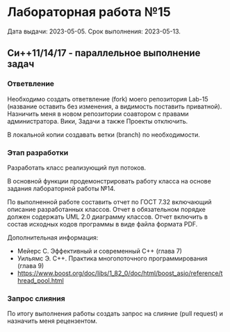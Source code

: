 # Лабораторная работа №15
Дата выдачи: 2023-05-05.
Срок выполнения: 2023-05-13.

## Си++11/14/17 - параллельное выполнение задач

### Ответвление
Необходимо создать ответвление (fork) моего репозитория Lab-15 (название
оставить без изменения, а видимость поставить приватной). Назничить меня в
новом репозитории соавтором с правами администратора. Вики, Задачи а также
Проекты отключить.

В локальной копии создавать ветки (branch) по необходимости.

### Этап разработки
Разработать класс реализующий пул потоков.

В основной функции продемонстрировать работу класса на основе задания 
лабораторной работы №14.

По выполненной работе составить отчет по ГОСТ 7.32 включающий описание 
разработанных классов. Отчет в обязательном порядке должен содержать UML 2.0 
диаграмму классов. Отчет включить в состав исходных кодов программы в виде 
файла формата PDF.

Дополнительная информация:
  * Мейерс С. Эффективный и современный С++ (глава 7)
  * Уильямс Э. C++. Практика многопоточного программирования (глава 9)
  * https://www.boost.org/doc/libs/1_82_0/doc/html/boost_asio/reference/thread_pool.html

### Запрос слияния
По итогу выполнения работы создать запрос на слияние (pull request) 
и назначить меня рецензентом.

